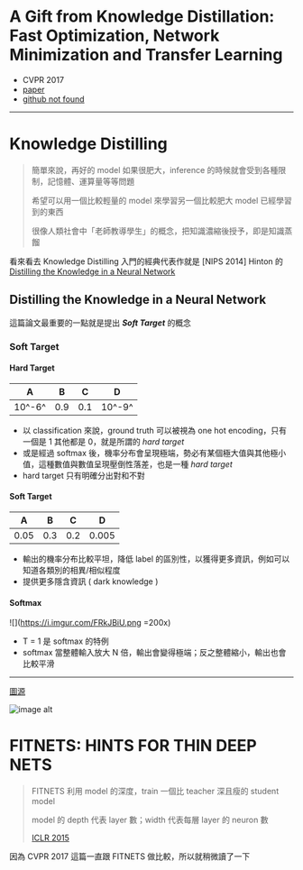 # A Gift from Knowledge Distillation: Fast Optimization, Network Minimization and Transfer Learning

- CVPR 2017
- [paper](https://openaccess.thecvf.com/content_cvpr_2017/papers/Yim_A_Gift_From_CVPR_2017_paper.pdf)
- [github not found]()

---

# Knowledge Distilling

> 簡單來說，再好的 model 如果很肥大，inference 的時候就會受到各種限制，記憶體、運算量等等問題
> 
> 希望可以用一個比較輕量的 model 來學習另一個比較肥大 model 已經學習到的東西
> 
> 很像人類社會中「老師教導學生」的概念，把知識濃縮後授予，即是知識蒸餾

看來看去 Knowledge Distilling 入門的經典代表作就是 [NIPS 2014] Hinton 的 [Distilling the Knowledge in a Neural Network](https://arxiv.org/abs/1503.02531)

## Distilling the Knowledge in a Neural Network

這篇論文最重要的一點就是提出 ***Soft Target*** 的概念

### Soft Target

#### Hard Target


| A    | B    | C    | D    |
| :--: | :--: | :--: | :--: |
| 10^-6^ | 0.9 | 0.1 | 10^-9^ |

- 以 classification 來說，ground truth 可以被視為 one hot encoding，只有一個是 1 其他都是 0，就是所謂的 *hard target*
- 或是經過 softmax 後，機率分布會呈現極端，勢必有某個極大值與其他極小值，這種數值與數值呈現壓倒性落差，也是一種 *hard target*
- hard target 只有明確分出對和不對


#### Soft Target

| A    | B    | C    | D    |
| :--: | :--: | :--: | :--: |
| 0.05 | 0.3 | 0.2 | 0.005 |

- 輸出的機率分布比較平坦，降低 label 的區別性，以獲得更多資訊，例如可以知道各類別的相異/相似程度
- 提供更多隱含資訊 ( dark knowledge )

#### Softmax

![](https://i.imgur.com/FRkJBiU.png =200x)

- T = 1 是 softmax 的特例
- softmax 當整體輸入放大 N 倍，輸出會變得極端；反之整體縮小，輸出也會比較平滑

---



[圖源](https://www.cnblogs.com/lart/p/11505544.html)

![image alt](https://img-blog.csdnimg.cn/20190911113740615.png?x-oss-process=image/watermark,type_ZmFuZ3poZW5naGVpdGk,shadow_10,text_aHR0cHM6Ly9ibG9nLmNzZG4ubmV0L1BfTGFyVA==,size_16,color_FFFFFF,t_70)



# FITNETS: HINTS FOR THIN DEEP NETS

> FITNETS 利用 model 的深度，train 一個比 teacher 深且瘦的 student model
> 
> model 的 depth 代表 layer 數；width 代表每層 layer 的 neuron 數
> 
> [ICLR 2015](https://arxiv.org/pdf/1412.6550.pdf)

因為 CVPR 2017 這篇一直跟 FITNETS 做比較，所以就稍微讀了一下

